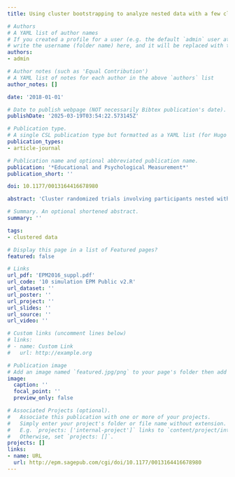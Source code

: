 ```yaml
---
title: Using cluster bootstrapping to analyze nested data with a few clusters

# Authors
# A YAML list of author names
# If you created a profile for a user (e.g. the default `admin` user at `content/authors/admin/`), 
# write the username (folder name) here, and it will be replaced with their full name and linked to their profile.
authors:
- admin

# Author notes (such as 'Equal Contribution')
# A YAML list of notes for each author in the above `authors` list
author_notes: []

date: '2018-01-01'

# Date to publish webpage (NOT necessarily Bibtex publication's date).
publishDate: '2025-03-19T03:54:22.573145Z'

# Publication type.
# A single CSL publication type but formatted as a YAML list (for Hugo requirements).
publication_types:
- article-journal

# Publication name and optional abbreviated publication name.
publication: '*Educational and Psychological Measurement*'
publication_short: ''

doi: 10.1177/0013164416678980

abstract: 'Cluster randomized trials involving participants nested within intact treatment and control groups are commonly performed in various educational, psychological, and biomedical studies. However, recruiting and retaining intact groups present various practical, financial, and logistical challenges to evaluators and often, cluster randomized trials are performed with a low number of clusters (~20 groups). Although multilevel models are often used to analyze nested data, researchers may be concerned of potentially biased results due to having only a few groups under study. Cluster bootstrapping has been suggested as an alternative procedure when analyzing clustered data though it has seen very little use in educational and psychological studies. Using a Monte Carlo simulation that varied the number of clusters, average cluster size, and intraclass correlations, we compared standard errors using cluster bootstrapping with those derived using ordinary least squares regression and multilevel models. Results indicate that cluster bootstrapping, though more computationally demanding, can be used as an alternative procedure for the analysis of clustered data when treatment effects at the group level are of primary interest. Supplementary material showing how to perform cluster bootstrapped regressions using R is also provided.'

# Summary. An optional shortened abstract.
summary: ''

tags: 
- clustered data

# Display this page in a list of Featured pages?
featured: false

# Links
url_pdf: 'EPM2016_suppl.pdf'
url_code: '10 simulation EPM Public v2.R'
url_dataset: ''
url_poster: ''
url_project: ''
url_slides: ''
url_source: ''
url_video: ''

# Custom links (uncomment lines below)
# links:
# - name: Custom Link
#   url: http://example.org

# Publication image
# Add an image named `featured.jpg/png` to your page's folder then add a caption below.
image:
  caption: ''
  focal_point: ''
  preview_only: false

# Associated Projects (optional).
#   Associate this publication with one or more of your projects.
#   Simply enter your project's folder or file name without extension.
#   E.g. `projects: ['internal-project']` links to `content/project/internal-project/index.md`.
#   Otherwise, set `projects: []`.
projects: []
links:
- name: URL
  url: http://epm.sagepub.com/cgi/doi/10.1177/0013164416678980
---
```

